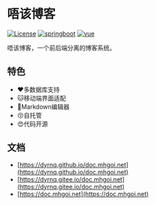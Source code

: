 # 唔该博客

[![License](https://img.shields.io/badge/License-GPLv3-blue.svg)](https://img.shields.io/badge/License-GPLv3-blue.svg)
[![springboot](https://img.shields.io/badge/springboot-2.3.9.RELEASE-green)](https://img.shields.io/badge/springboot-2.3.9.RELEASE-green)
[![vue](https://img.shields.io/badge/vue-%5E%3D2.6.11-blue)](https://img.shields.io/badge/vue-%5E%3D2.6.11-blue)

唔该博客，一个前后端分离的博客系统。

## 特色

- :heart:多数据库支持
- :cat:移动端界面适配
- :muscle:Markdown编辑器
- :kissing_closed_eyes:自托管
- :heart_eyes:代码开源

## 文档

- [https://dyrnq.github.io/doc.mhgoi.net](https://dyrnq.github.io/doc.mhgoi.net)
- [https://dyrnq.gitee.io/doc.mhgoi.net](https://dyrnq.gitee.io/doc.mhgoi.net)
- [https://doc.mhgoi.net](https://doc.mhgoi.net)
